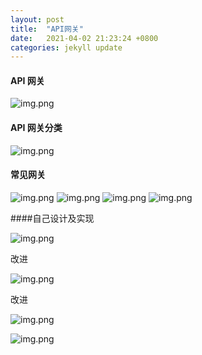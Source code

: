 ```yaml
---
layout: post
title:  "API网关"
date:   2021-04-02 21:23:24 +0800
categories: jekyll update
---
```


#### API 网关

![img.png][api0]

#### API 网关分类

![img.png][api1]

#### 常见网关

![img.png][api2]
![img.png][api3]
![img.png][api4]
![img.png][api5]

####自己设计及实现

![img.png][api6]

改进

![img.png][api7]

改进

![img.png][api8]

![img.png][api9]






















[api0]: {{site.baseurl}}/assets/images/api/img.png
[api1]: {{site.baseurl}}/assets/images/api/img_1.png
[api2]: {{site.baseurl}}/assets/images/api/img_2.png
[api3]: {{site.baseurl}}/assets/images/api/img_3.png
[api4]: {{site.baseurl}}/assets/images/api/img_4.png
[api5]: {{site.baseurl}}/assets/images/api/img_5.png
[api6]: {{site.baseurl}}/assets/images/api/img_6.png
[api7]: {{site.baseurl}}/assets/images/api/img_7.png
[api8]: {{site.baseurl}}/assets/images/api/img_8.png
[api9]: {{site.baseurl}}/assets/images/api/img_9.png